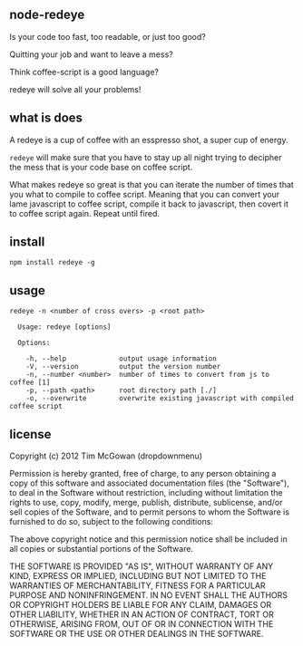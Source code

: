 node-redeye
-----------

Is your code too fast, too readable, or just too good? 

Quitting your job and want to leave a mess?

Think coffee-script is a good language?

redeye will solve all your problems!

what is does
------------

A redeye is a cup of coffee with an esspresso shot, a super cup of
energy. 

`redeye` will make
sure that you have to stay up all night trying to decipher the mess that
is your code base on coffee script. 

What makes redeye so great is that you can iterate the number of times
that you what to compile to coffee script. Meaning that you can
convert your lame javascript to coffee script, compile it back to
javascript, then covert it to coffee script again. Repeat until
fired.



install
-------

```
npm install redeye -g
```

usage
-----

```
redeye -n <number of cross overs> -p <root path>

  Usage: redeye [options]

  Options:

    -h, --help             output usage information
    -V, --version          output the version number
    -n, --number <number>  number of times to convert from js to coffee [1]
    -p, --path <path>      root directory path [./]
    -o, --overwrite        overwrite existing javascript with compiled coffee script
```


license
-------

Copyright (c) 2012 Tim McGowan (dropdownmenu)

Permission is hereby granted, free of charge, to any person obtaining a copy of this software and associated documentation files (the "Software"), to deal in the Software without restriction, including without limitation the rights to use, copy, modify, merge, publish, distribute, sublicense, and/or sell copies of the Software, and to permit persons to whom the Software is furnished to do so, subject to the following conditions:

The above copyright notice and this permission notice shall be included in all copies or substantial portions of the Software.

THE SOFTWARE IS PROVIDED "AS IS", WITHOUT WARRANTY OF ANY KIND, EXPRESS OR IMPLIED, INCLUDING BUT NOT LIMITED TO THE WARRANTIES OF MERCHANTABILITY, FITNESS FOR A PARTICULAR PURPOSE AND NONINFRINGEMENT. IN NO EVENT SHALL THE AUTHORS OR COPYRIGHT HOLDERS BE LIABLE FOR ANY CLAIM, DAMAGES OR OTHER LIABILITY, WHETHER IN AN ACTION OF CONTRACT, TORT OR OTHERWISE, ARISING FROM, OUT OF OR IN CONNECTION WITH THE SOFTWARE OR THE USE OR OTHER DEALINGS IN THE SOFTWARE.
